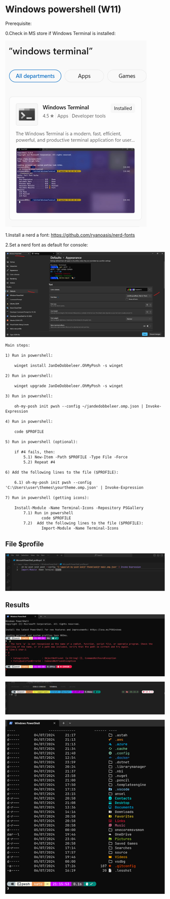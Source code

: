 # Windows powershell (W11)

Prerequisite:

0.Check in MS store if Windows Terminal is installed:

![screenshot](windows-terminal.png)

1.Install a nerd a font:
<https://github.com/ryanoasis/nerd-fonts>

2.Set a nerd font as default for console:

![screenshot](nerd-font.png)

```console
Main steps:

1) Run in powershell:

    winget install JanDeDobbeleer.OhMyPosh -s winget

2) Run in powershell:

    winget upgrade JanDeDobbeleer.OhMyPosh -s winget

3) Run in powershell:

    oh-my-posh init pwsh --config ~/jandedobbeleer.omp.json | Invoke-Expression

4) Run in powershell:

    code $PROFILE

5) Run in powershell (optional):

    if #4 fails, then:
        5.1) New-Item -Path $PROFILE -Type File -Force
        5.2) Repeat #4

6) Add the following lines to the file ($PROFILE):

    6.1) oh-my-posh init pwsh --config 'C:\Users\user\themes\yourtheme.omp.json' | Invoke-Expression

7) Run in powershell (getting icons):

    Install-Module -Name Terminal-Icons -Repository PSGallery
        7.1) Run in powershell
                code $PROFILE
        7.2)  Add the following lines to the file ($PROFILE):
                Import-Module -Name Terminal-Icons

```

## File $profile

![screenshot](profile.png)

## Results

![screenshot](oh-my-posh-askjr-theme.png)

![screenshot](oh-my-posh-askjr-theme-2.png)

![screenshot](icons.png)
